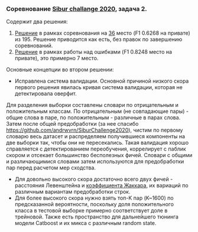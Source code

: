 ### Соревнование **[Sibur challange 2020](https://sibur.ai-community.com/competitions/4)**, задача 2.

Содержит два решения:
1. [Решение](https://github.com/vilka-lab/sibur_2020_2/tree/master/0.6209) в рамках соревнования на [36](https://sibur.ai-community.com/competitions/4/tasks/12/rating) место (F1 0.6268 на привате) из 195. 
Решение приводится как есть, без правок по завершению соревнований.
2. [Решение](https://github.com/vilka-lab/sibur_2020_2/tree/master/0.8248) в рамках работы над ошибками (F1 0.8248 место на привате), это примерно 7 место. 

Основные концепции во втором решении:
- Исправлена система валидации. Основной причиной низкого скора первого решения явилась кривая система валидации, которая не детектировала оверфит. 

Для разделения выборки составлены словари по отрицательным и положительным классам. По отрицательным (не совпадающие пары) - общие слова в паре, по положительным - различные в парах слова.
Затем после общей предобработки (за нее спасибо https://github.com/andrwvrn/SiburChallenge2020), чистим по первому словарю весь датасет и распределяем получившиеся
компоненты на две выборки так, чтобы они не пересекались. Такая валидация хорошо справляется с детектированием переобучения, коррелирует с паблик скором и отсекает большинство бесполезных фичей.
Словари с общими и различающимися словами затем используются для предобработки пар перед расчетом мер сходства.
- Для довольно высокого скора достаточно всего двух фичей - расстояния Левенштейна и [коэффициента Жаккара](https://en.wikipedia.org/wiki/Jaccard_index), их вариаций 
по различным вариантам предобработки строк. 
- Для более высокого скора нужно взять топ-K пар (K~1600) по предсказанной вероятности, поскольку доля положительного класса в тестовой выборке примерно соответствует доле в трейновой.
Также есть пространство для дальнейшего тюнинга модели Catboost и их микса с различным random state.
